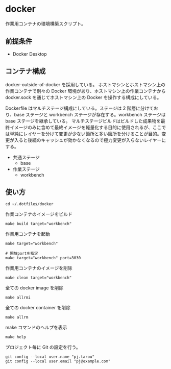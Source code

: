 # docker

作業用コンテナの環境構築スクリプト。

## 前提条件

- Docker Desktop

## コンテナ構成

docker-outside-of-docker を採用している。
ホストマシンとホストマシン上の作業コンテナで別々の Docker 環境があり、ホストマシン上の作業コンテナから docker.sock を通じてホストマシン上の Docker を操作する構成にしている。

Dockerfile はマルチステージ構成にしている。ステージは 2 階層に分けており、base ステージと workbench ステージが存在する。workbench ステージは base ステージを継承している。
マルチステージビルドはビルドした成果物を最終イメージのみに含めて最終イメージを軽量化する目的に使用されるが、ここでは単純にレイヤーを分けて変更が少ない箇所と多い箇所を分けることが目的。変更が入ると後続のキャッシュが効かなくなるので極力変更が入らないレイヤーにする。

- 共通ステージ
  - base
- 作業ステージ
  - workbench

## 使い方

```
cd ~/.dotfiles/docker
```

作業コンテナのイメージをビルド

```
make build target="workbench"
```

作業用コンテナを起動

```
make target="workbench"

# 開放portを指定
make target="workbench" port=3030
```

作業用コンテナのイメージを削除

```
make clean target="workbench"
```

全ての docker image を削除

```
make allrmi
```

全ての docker container を削除

```
make allrm
```

make コマンドのヘルプを表示

```
make help
```

プロジェクト毎に Git の設定を行う。

```
git config --local user.name "pj.tarou"
git config --local user.email "pj@example.com"
```
